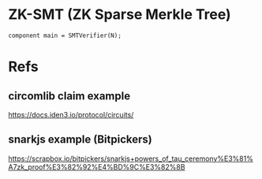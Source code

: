 # ZK-SMT (ZK Sparse Merkle Tree)

```circom
component main = SMTVerifier(N);
```

# Refs

## circomlib claim example

https://docs.iden3.io/protocol/circuits/

## snarkjs example (Bitpickers)

https://scrapbox.io/bitpickers/snarkjs+powers_of_tau_ceremony%E3%81%A7zk_proof%E3%82%92%E4%BD%9C%E3%82%8B

